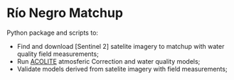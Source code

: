 # Río Negro Matchup

Python package and scripts to:  
- Find and download [Sentinel 2] satelite imagery to matchup with water quality field measurements;  
- Run [ACOLITE](https://hypercoast.org/) atmosferic Correction and water quality models;  
- Validate models derived from satelite imagery with field measurements;  

